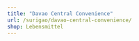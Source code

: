 ```yaml
---
title: "Davao Central Convenience"
url: /surigao/davao-central-convenience/
shop: Lebensmittel
---
```

